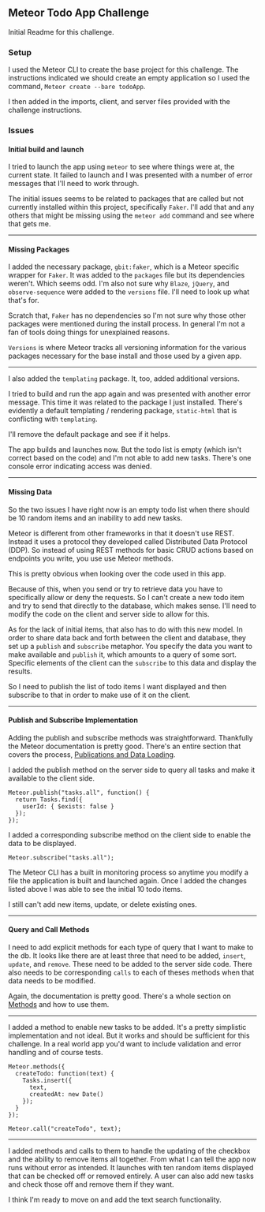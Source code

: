 ## Meteor Todo App Challenge

Initial Readme for this challenge.

### Setup

I used the Meteor CLI to create the base project for this challenge. The instructions indicated we should create an empty application so I used the command, `Meteor create --bare todoApp`.

I then added in the imports, client, and server files provided with the challenge instructions.

### Issues

#### Initial build and launch

I tried to launch the app using `meteor` to see where things were at, the current state. It failed to launch and I was presented with a number of error messages that I'll need to work through.

The initial issues seems to be related to packages that are called but not currently installed within this project, specifically `Faker`. I'll add that and any others that might be missing using the `meteor add` command and see where that gets me.

---

#### Missing Packages

I added the necessary package, `gbit:faker`, which is a Meteor specific wrapper for `Faker`. It was added to the `packages` file but its dependencies weren't. Which seems odd. I'm also not sure why `Blaze`, `jQuery`, and `observe-sequence` were added to the `versions` file. I'll need to look up what that's for.

Scratch that, `Faker` has no dependencies so I'm not sure why those other packages were mentioned during the install process. In general I'm not a fan of tools doing things for unexplained reasons.

`Versions` is where Meteor tracks all versioning information for the various packages necessary for the base install and those used by a given app.

---

I also added the `templating` package. It, too, added additional versions.

I tried to build and run the app again and was presented with another error message. This time it was related to the package I just installed. There's evidently a default templating / rendering package, `static-html` that is conflicting with `templating`.

I'll remove the default package and see if it helps.

The app builds and launches now. But the todo list is empty (which isn't correct based on the code) and I'm not able to add new tasks. There's one console error indicating access was denied.

---

#### Missing Data

So the two issues I have right now is an empty todo list when there should be 10 random items and an inability to add new tasks.

Meteor is different from other frameworks in that it doesn't use REST. Instead it uses a protocol they developed called Distributed Data Protocol (DDP). So instead of using REST methods for basic CRUD actions based on endpoints you write, you use use Meteor methods.

This is pretty obvious when looking over the code used in this app.

Because of this, when you send or try to retrieve data you have to specifically allow or deny the requests. So I can't create a new todo item and try to send that directly to the database, which makes sense. I'll need to modify the code on the client and server side to allow for this.

As for the lack of initial items, that also has to do with this new model. In order to share data back and forth between the client and database, they set up a `publish` and `subscribe` metaphor. You specify the data you want to make available and `publish` it, which amounts to a query of some sort. Specific elements of the client can the `subscribe` to this data and display the results.

So I need to publish the list of todo items I want displayed and then subscribe to that in order to make use of it on the client.

---

#### Publish and Subscribe Implementation

Adding the publish and subscribe methods was straightforward. Thankfully the Meteor documentation is pretty good. There's an entire section that covers the process, [Publications and Data Loading](https://guide.meteor.com/data-loading.html).

I added the publish method on the server side to query all tasks and make it available to the client side.

```
Meteor.publish("tasks.all", function() {
  return Tasks.find({
    userId: { $exists: false }
  });
});
```

I added a corresponding subscribe method on the client side to enable the data to be displayed.

```
Meteor.subscribe("tasks.all");
```

The Meteor CLI has a built in monitoring process so anytime you modify a file the application is built and launched again. Once I added the changes listed above I was able to see the initial 10 todo items.

I still can't add new items, update, or delete existing ones.

---

#### Query and Call Methods

I need to add explicit methods for each type of query that I want to make to the db. It looks like there are at least three that need to be added, `insert`, `update`, and `remove`. These need to be added to the server side code. There also needs to be corresponding `calls` to each of theses methods when that data needs to be modified.

Again, the documentation is pretty good. There's a whole section on [Methods](https://guide.meteor.com/methods.html) and how to use them.

---

I added a method to enable new tasks to be added. It's a pretty simplistic implementation and not ideal. But it works and should be sufficient for this challenge. In a real world app you'd want to include validation and error handling and of course tests.

```
Meteor.methods({
  createTodo: function(text) {
    Tasks.insert({
      text,
      createdAt: new Date()
    });
  }
});
```

```
Meteor.call("createTodo", text);
```

---

I added methods and calls to them to handle the updating of the checkbox and the ability to remove items all together. From what I can tell the app now runs without error as intended. It launches with ten random items displayed that can be checked off or removed entirely. A user can also add new tasks and check those off and remove them if they want.

I think I'm ready to move on and add the text search functionality.
